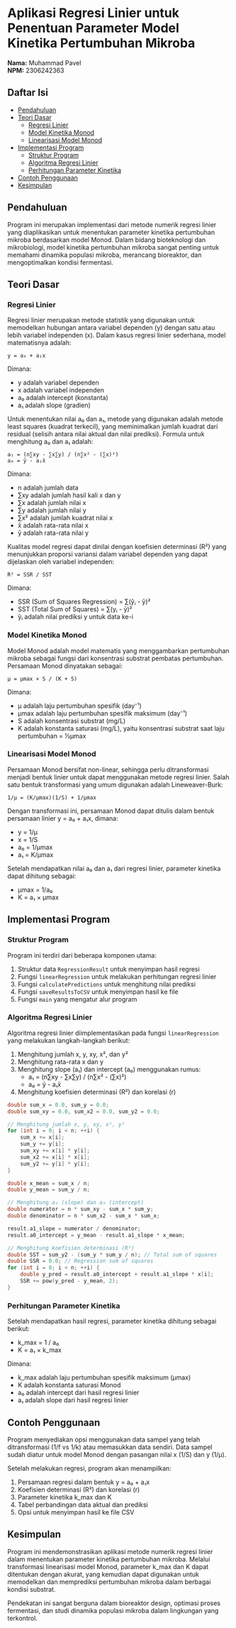 # Aplikasi Regresi Linier untuk Penentuan Parameter Model Kinetika Pertumbuhan Mikroba

**Nama:** Muhammad Pavel  
**NPM:** 2306242363

## Daftar Isi
- [Pendahuluan](#pendahuluan)
- [Teori Dasar](#teori-dasar)
  - [Regresi Linier](#regresi-linier)
  - [Model Kinetika Monod](#model-kinetika-monod)
  - [Linearisasi Model Monod](#linearisasi-model-monod)
- [Implementasi Program](#implementasi-program)
  - [Struktur Program](#struktur-program)
  - [Algoritma Regresi Linier](#algoritma-regresi-linier)
  - [Perhitungan Parameter Kinetika](#perhitungan-parameter-kinetika)
- [Contoh Penggunaan](#contoh-penggunaan)
- [Kesimpulan](#kesimpulan)

## Pendahuluan

Program ini merupakan implementasi dari metode numerik regresi linier yang diaplikasikan untuk menentukan parameter kinetika pertumbuhan mikroba berdasarkan model Monod. Dalam bidang bioteknologi dan mikrobiologi, model kinetika pertumbuhan mikroba sangat penting untuk memahami dinamika populasi mikroba, merancang bioreaktor, dan mengoptimalkan kondisi fermentasi.

## Teori Dasar

### Regresi Linier

Regresi linier merupakan metode statistik yang digunakan untuk memodelkan hubungan antara variabel dependen (y) dengan satu atau lebih variabel independen (x). Dalam kasus regresi linier sederhana, model matematisnya adalah:

```
y = a₀ + a₁x
```

Dimana:
- y adalah variabel dependen
- x adalah variabel independen
- a₀ adalah intercept (konstanta)
- a₁ adalah slope (gradien)

Untuk menentukan nilai a₀ dan a₁, metode yang digunakan adalah metode least squares (kuadrat terkecil), yang meminimalkan jumlah kuadrat dari residual (selisih antara nilai aktual dan nilai prediksi). Formula untuk menghitung a₀ dan a₁ adalah:

```
a₁ = (n∑xy - ∑x∑y) / (n∑x² - (∑x)²)
a₀ = ȳ - a₁x̄
```

Dimana:
- n adalah jumlah data
- ∑xy adalah jumlah hasil kali x dan y
- ∑x adalah jumlah nilai x
- ∑y adalah jumlah nilai y
- ∑x² adalah jumlah kuadrat nilai x
- x̄ adalah rata-rata nilai x
- ȳ adalah rata-rata nilai y

Kualitas model regresi dapat dinilai dengan koefisien determinasi (R²) yang menunjukkan proporsi variansi dalam variabel dependen yang dapat dijelaskan oleh variabel independen:

```
R² = SSR / SST
```

Dimana:
- SSR (Sum of Squares Regression) = ∑(ŷᵢ - ȳ)²
- SST (Total Sum of Squares) = ∑(yᵢ - ȳ)²
- ŷᵢ adalah nilai prediksi y untuk data ke-i

### Model Kinetika Monod

Model Monod adalah model matematis yang menggambarkan pertumbuhan mikroba sebagai fungsi dari konsentrasi substrat pembatas pertumbuhan. Persamaan Monod dinyatakan sebagai:

```
μ = μmax × S / (K + S)
```

Dimana:
- μ adalah laju pertumbuhan spesifik (day⁻¹)
- μmax adalah laju pertumbuhan spesifik maksimum (day⁻¹)
- S adalah konsentrasi substrat (mg/L)
- K adalah konstanta saturasi (mg/L), yaitu konsentrasi substrat saat laju pertumbuhan = ½μmax

### Linearisasi Model Monod

Persamaan Monod bersifat non-linear, sehingga perlu ditransformasi menjadi bentuk linier untuk dapat menggunakan metode regresi linier. Salah satu bentuk transformasi yang umum digunakan adalah Lineweaver-Burk:

```
1/μ = (K/μmax)(1/S) + 1/μmax
```

Dengan transformasi ini, persamaan Monod dapat ditulis dalam bentuk persamaan linier y = a₀ + a₁x, dimana:
- y = 1/μ
- x = 1/S
- a₀ = 1/μmax
- a₁ = K/μmax

Setelah mendapatkan nilai a₀ dan a₁ dari regresi linier, parameter kinetika dapat dihitung sebagai:
- μmax = 1/a₀
- K = a₁ × μmax

## Implementasi Program

### Struktur Program

Program ini terdiri dari beberapa komponen utama:
1. Struktur data `RegressionResult` untuk menyimpan hasil regresi
2. Fungsi `linearRegression` untuk melakukan perhitungan regresi linier
3. Fungsi `calculatePredictions` untuk menghitung nilai prediksi
4. Fungsi `saveResultsToCSV` untuk menyimpan hasil ke file
5. Fungsi `main` yang mengatur alur program

### Algoritma Regresi Linier

Algoritma regresi linier diimplementasikan pada fungsi `linearRegression` yang melakukan langkah-langkah berikut:

1. Menghitung jumlah x, y, xy, x², dan y²
2. Menghitung rata-rata x dan y
3. Menghitung slope (a₁) dan intercept (a₀) menggunakan rumus:
   - a₁ = (n∑xy - ∑x∑y) / (n∑x² - (∑x)²)
   - a₀ = ȳ - a₁x̄
4. Menghitung koefisien determinasi (R²) dan korelasi (r)

```cpp
double sum_x = 0.0, sum_y = 0.0;
double sum_xy = 0.0, sum_x2 = 0.0, sum_y2 = 0.0;

// Menghitung jumlah x, y, xy, x², y²
for (int i = 0; i < n; ++i) {
    sum_x += x[i];
    sum_y += y[i];
    sum_xy += x[i] * y[i];
    sum_x2 += x[i] * x[i];
    sum_y2 += y[i] * y[i];
}

double x_mean = sum_x / n;
double y_mean = sum_y / n;

// Menghitung a₁ (slope) dan a₀ (intercept)
double numerator = n * sum_xy - sum_x * sum_y;
double denominator = n * sum_x2 - sum_x * sum_x;

result.a1_slope = numerator / denominator;
result.a0_intercept = y_mean - result.a1_slope * x_mean;

// Menghitung koefisien determinasi (R²)
double SST = sum_y2 - (sum_y * sum_y / n); // Total sum of squares
double SSR = 0.0; // Regression sum of squares
for (int i = 0; i < n; ++i) {
    double y_pred = result.a0_intercept + result.a1_slope * x[i];
    SSR += pow(y_pred - y_mean, 2);
}
```

### Perhitungan Parameter Kinetika

Setelah mendapatkan hasil regresi, parameter kinetika dihitung sebagai berikut:
- k_max = 1 / a₀
- K = a₁ × k_max

Dimana:
- k_max adalah laju pertumbuhan spesifik maksimum (μmax)
- K adalah konstanta saturasi Monod
- a₀ adalah intercept dari hasil regresi linier
- a₁ adalah slope dari hasil regresi linier

## Contoh Penggunaan

Program menyediakan opsi menggunakan data sampel yang telah ditransformasi (1/f vs 1/k) atau memasukkan data sendiri. Data sampel sudah diatur untuk model Monod dengan pasangan nilai x (1/S) dan y (1/μ).

Setelah melakukan regresi, program akan menampilkan:
1. Persamaan regresi dalam bentuk y = a₀ + a₁x
2. Koefisien determinasi (R²) dan korelasi (r)
3. Parameter kinetika k_max dan K
4. Tabel perbandingan data aktual dan prediksi
5. Opsi untuk menyimpan hasil ke file CSV

## Kesimpulan

Program ini mendemonstrasikan aplikasi metode numerik regresi linier dalam menentukan parameter kinetika pertumbuhan mikroba. Melalui transformasi linearisasi model Monod, parameter k_max dan K dapat ditentukan dengan akurat, yang kemudian dapat digunakan untuk memodelkan dan memprediksi pertumbuhan mikroba dalam berbagai kondisi substrat.

Pendekatan ini sangat berguna dalam bioreaktor design, optimasi proses fermentasi, dan studi dinamika populasi mikroba dalam lingkungan yang terkontrol.
